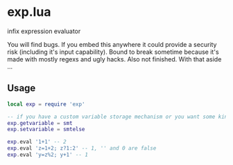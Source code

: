 exp.lua
=======

infix expression evaluator

You will find bugs. If you embed this anywhere it could provide a security
risk (including it's input capability). Bound to break sometime because
it's made with mostly regexs and ugly hacks. Also not finished. With that
aside ...

Usage
-----

```lua
local exp = require 'exp'

-- if you have a custom variable storage mechanism or you want some kind of inter-op
exp.getvariable = smt
exp.setvariable = smtelse

exp.eval '1+1' -- 2
exp.eval 'z=1+2; z?1:2' -- 1, '' and 0 are false
exp.eval 'y=z%2; y+1' -- 1
```
